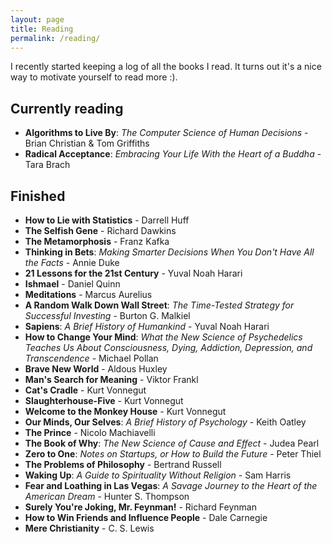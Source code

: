 ```yaml
---
layout: page
title: Reading
permalink: /reading/
---
```


I recently started keeping a log of all the books I read. It turns out it's a nice way to motivate yourself to read more :).

## Currently reading
* **Algorithms to Live By**: *The Computer Science of Human Decisions* -  Brian Christian & Tom Griffiths
* **Radical Acceptance**: *Embracing Your Life With the Heart of a Buddha* - Tara Brach
<!-- * **Consciousness Explained** - Daniel Dennett -->

## Finished
* **How to Lie with Statistics** - Darrell Huff
* **The Selfish Gene** - Richard Dawkins
* **The Metamorphosis** - Franz Kafka
* **Thinking in Bets**: *Making Smarter Decisions When You Don't Have All the Facts* - Annie Duke
* **21 Lessons for the 21st Century** - Yuval Noah Harari
* **Ishmael** - Daniel Quinn
* **Meditations** - Marcus Aurelius
* **A Random Walk Down Wall Street**: *The Time-Tested Strategy for Successful Investing* - Burton G. Malkiel
* **Sapiens**: *A Brief History of Humankind* - Yuval Noah Harari
* **How to Change Your Mind**: *What the New Science of Psychedelics Teaches Us About Consciousness, Dying, Addiction, Depression, and Transcendence* - Michael Pollan
* **Brave New World** - Aldous Huxley
* **Man's Search for Meaning** - Viktor Frankl
* **Cat's Cradle** - Kurt Vonnegut
* **Slaughterhouse-Five** - Kurt Vonnegut
* **Welcome to the Monkey House** - Kurt Vonnegut
* **Our Minds, Our Selves**: *A Brief History of Psychology* - Keith Oatley
* **The Prince** - Nicolo Machiavelli
* **The Book of Why**: *The New Science of Cause and Effect* - Judea Pearl
* **Zero to One**: *Notes on Startups, or How to Build the Future* - Peter Thiel
* **The Problems of Philosophy** - Bertrand Russell
* **Waking Up**: *A Guide to Spirituality Without Religion* - Sam Harris
* **Fear and Loathing in Las Vegas**: *A Savage Journey to the Heart of the American Dream* - Hunter S. Thompson
* **Surely You're Joking, Mr. Feynman!** - Richard Feynman
* **How to Win Friends and Influence People** - Dale Carnegie
* **Mere Christianity** - C. S. Lewis

